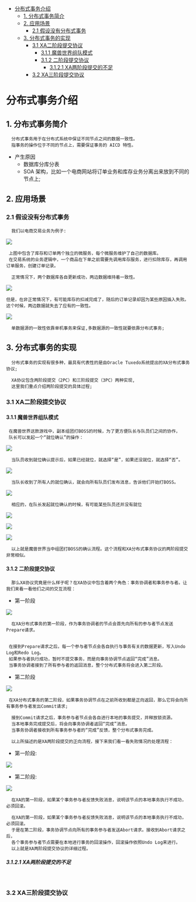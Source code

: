 <!-- GFM-TOC -->
* [分布式事务介绍](#分布式事务介绍)
    * [1. 分布式事务简介](#1-分布式事务简介)
    * [2. 应用场景](#2-应用场景)
      * [2.1 假设没有分布式事务](#21-假设没有分布式事务)
    * [3. 分布式事务的实现](#3-分布式事务的实现)
      * [3.1 XA二阶段提交协议](#31-xa二阶段提交协议)
        * [3.1.1 魔兽世界组队模式](#311-魔兽世界组队模式)
        * [3.1.2 二阶段提交协议](#312-二阶段提交协议)
          * [3.1.2.1 XA两阶段提交的不足](#3121-xa两阶段提交的不足) 
      * [3.2 XA三阶段提交协议](#32-xa三阶段提交协议)
<!-- GFM-TOC -->

# 分布式事务介绍
## 1. 分布式事务简介
```
  分布式事务用于在分布式系统中保证不同节点之间的数据一致性。
  指事务的操作位于不同的节点上，需要保证事务的 AICD 特性。
```
 - 产生原因
   - 数据库分库分表
   - SOA 架构，比如一个电商网站将订单业务和库存业务分离出来放到不同的节点上;
## 2. 应用场景
### 2.1 假设没有分布式事务
```
  我们以电商交易业务为例子:
```
![](http://mmbiz.qpic.cn/mmbiz_png/NtO5sialJZGp5gfMpBib3Vm2IsPAICBYZCpyRYV1X8KXicVPKibeyjfqMUZzpFCkC6GXM528Kic56xliagulfmuUANzQ/640?wx_fmt=png&tp=webp&wxfrom=5&wx_lazy=1)
```
 上图中包含了库存和订单两个独立的微服务，每个微服务维护了自己的数据库。
 在交易系统的业务逻辑中，一个商品在下单之前需要先调用库存服务，进行扣除库存，再调用订单服务，创建订单记录。
```
```
  正常情况下，两个数据库各自更新成功，两边数据维持着一致性。
```
![](http://mmbiz.qpic.cn/mmbiz_png/NtO5sialJZGp5gfMpBib3Vm2IsPAICBYZCJ9n7WP2dVhskCIpB7J2I9OWII0YDDfOC62W205W6xHglkGFLWmDHhg/640?wx_fmt=png&tp=webp&wxfrom=5&wx_lazy=1)
```
但是，在非正常情况下，有可能库存的扣减完成了，随后的订单记录却因为某些原因插入失败。
这个时候，两边数据就失去了应有的一致性。
```
![](http://mmbiz.qpic.cn/mmbiz_png/NtO5sialJZGp5gfMpBib3Vm2IsPAICBYZCf0tkbqJsM1iakUQFYy48KWWvUovlAb4G1UgGaD8LMhxwViaxGPckWVzg/640?wx_fmt=png&tp=webp&wxfrom=5&wx_lazy=1)
```
  单数据源的一致性依靠单机事务来保证,多数据源的一致性就要依靠分布式事务;
```
## 3. 分布式事务的实现
```
  分布式事务的实现有很多种，最具有代表性的是由Oracle Tuxedo系统提出的XA分布式事务协议;
```
```
  XA协议包含两阶段提交（2PC）和三阶段提交（3PC）两种实现,
  这里我们重点介绍两阶段提交的具体过程;
```
### 3.1 XA二阶段提交协议
#### 3.1.1 魔兽世界组队模式
```
 在魔兽世界这款游戏中，副本组团打BOSS的时候，为了更方便队长与队员们之间的协作，
 队长可以发起一个“就位确认”的操作：
```
![](http://mmbiz.qpic.cn/mmbiz_png/NtO5sialJZGp2Ny2lbXKGqaNjy4cbhqofVRL815UNR3mnXpYf81U5Lv5WtNiamohdu792UPtCuHhNLkg7FGMvicFw/640?wx_fmt=png&tp=webp&wxfrom=5&wx_lazy=1)
```
  当队员收到就位确认提示后，如果已经就位，就选择“是”，如果还没就位，就选择“否”。
```
![](http://mmbiz.qpic.cn/mmbiz_png/NtO5sialJZGp2Ny2lbXKGqaNjy4cbhqofqPopLXT6ALzBz6elibzNxT8XoQSaEgXdJjYuRbkKV65HtVDLFibeWvVw/640?wx_fmt=png&tp=webp&wxfrom=5&wx_lazy=1)
```
  当队长收到了所有人的就位确认，就会向所有队员们发布消息，告诉他们开始打BOSS。
```
![](http://mmbiz.qpic.cn/mmbiz_png/NtO5sialJZGp2Ny2lbXKGqaNjy4cbhqofgsicDP1lt3zSlNj0DNgFaf1o5F0uOn6oJd5sngZzqZy01ZVXBBcSQ4Q/640?wx_fmt=png&tp=webp&wxfrom=5&wx_lazy=1)
```
  相应的，在队长发起就位确认的时候，有可能某些队员还并没有就位
```
![](http://mmbiz.qpic.cn/mmbiz_png/NtO5sialJZGp2Ny2lbXKGqaNjy4cbhqofVRL815UNR3mnXpYf81U5Lv5WtNiamohdu792UPtCuHhNLkg7FGMvicFw/640?wx_fmt=png&tp=webp&wxfrom=5&wx_lazy=1)

![](http://mmbiz.qpic.cn/mmbiz_png/NtO5sialJZGp2Ny2lbXKGqaNjy4cbhqofYaNSnxNnZfsXwxhdicfIrx0bD8BY5GiaVBqxphFcdsuJgrdPX1iaetuOg/640?wx_fmt=png&tp=webp&wxfrom=5&wx_lazy=1)

![](http://mmbiz.qpic.cn/mmbiz_png/NtO5sialJZGp2Ny2lbXKGqaNjy4cbhqofqxmWafL4tcIcMFcHhAcR1AX3QvS9Fw5JCC0dPTOYvtlUSJic4uibuZHg/640?wx_fmt=png&tp=webp&wxfrom=5&wx_lazy=1)
```
  以上就是魔兽世界当中组团打BOSS的确认流程。这个流程和XA分布式事务协议的两阶段提交非常相似。
```
#### 3.1.2 二阶段提交协议
```
  那么XA协议究竟是什么样子呢？在XA协议中包含着两个角色：事务协调者和事务参与者。让我们来看一看他们之间的交互流程：
```
  - 第一阶段
  
![](http://mmbiz.qpic.cn/mmbiz_png/NtO5sialJZGp2Ny2lbXKGqaNjy4cbhqofektAk1LqqTkgjlFicuYE55XHon5yUguGBSk97Ec7vY62wTibVia7iaTNvg/640?wx_fmt=png&tp=webp&wxfrom=5&wx_lazy=1)
```
  在XA分布式事务的第一阶段，作为事务协调者的节点会首先向所有的参与者节点发送Prepare请求。
  
```
```
 在接到Prepare请求之后，每一个参与者节点会各自执行与事务有关的数据更新，写入Undo Log和Redo Log。
 如果参与者执行成功，暂时不提交事务，而是向事务协调节点返回“完成”消息。
 当事务协调者接到了所有参与者的返回消息，整个分布式事务将会进入第二阶段。
```
 - 第二阶段
 
![](http://mmbiz.qpic.cn/mmbiz_png/NtO5sialJZGp2Ny2lbXKGqaNjy4cbhqof9zeDNDYh1qjyYTo9ib4wVCu2KrtqIyJBffhkAvLNybmibEMiaSoKGqFKg/640?wx_fmt=png&tp=webp&wxfrom=5&wx_lazy=1)
```
 在XA分布式事务的第二阶段，如果事务协调节点在之前所收到都是正向返回，那么它将会向所有事务参与者发出Commit请求;
```
```
  接到Commit请求之后，事务参与者节点会各自进行本地的事务提交，并释放锁资源。
  当本地事务完成提交后，将会向事务协调者返回“完成”消息。
  当事务协调者接收到所有事务参与者的“完成”反馈，整个分布式事务完成。
```
```
  以上所描述的是XA两阶段提交的正向流程，接下来我们看一看失败情况的处理流程：
```
 - 第一阶段:
  
![](http://mmbiz.qpic.cn/mmbiz_png/NtO5sialJZGp2Ny2lbXKGqaNjy4cbhqofr3Qjn25OskkZ0Hd1ibMicWpQgTJShGSyAsthibicgNeZHUOx5Sy2Mlwsrw/640?wx_fmt=png&tp=webp&wxfrom=5&wx_lazy=1)
 
 - 第二阶段:
 
![](http://mmbiz.qpic.cn/mmbiz_png/NtO5sialJZGp2Ny2lbXKGqaNjy4cbhqofMklXcDS3cVJdWjw4vgibtBiaolQia9NMsT4ibMiaJyHPwwNjr9Db7ljEBug/640?wx_fmt=png&tp=webp&wxfrom=5&wx_lazy=1)

```
  在XA的第一阶段，如果某个事务参与者反馈失败消息，说明该节点的本地事务执行不成功，必须回滚。
```
```
  在XA的第一阶段，如果某个事务参与者反馈失败消息，说明该节点的本地事务执行不成功，必须回滚。
  于是在第二阶段，事务协调节点向所有的事务参与者发送Abort请求。接收到Abort请求之后，
  各个事务参与者节点需要在本地进行事务的回滚操作，回滚操作依照Undo Log来进行。
  以上就是XA两阶段提交协议的详细过程。
```
##### 3.1.2.1 XA两阶段提交的不足
```
  
```
### 3.2 XA三阶段提交协议

